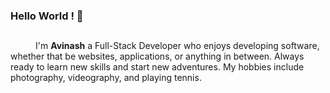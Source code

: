 ### Hello World ! 👋



<!-- **Avinash-Murugappan/Avinash-Murugappan** is a ✨ _special_ ✨ repository because its `README.md` (this file) appears on your GitHub profile.-->
##
<samp><p align=”justify” style="text-indent:40px;">I'm <b>Avinash</b> a Full-Stack Developer who enjoys developing software, whether that be websites, applications, or anything in between. Always ready to learn new skills and start new adventures. My hobbies include photography, videography, and playing tennis.</p></samp>





